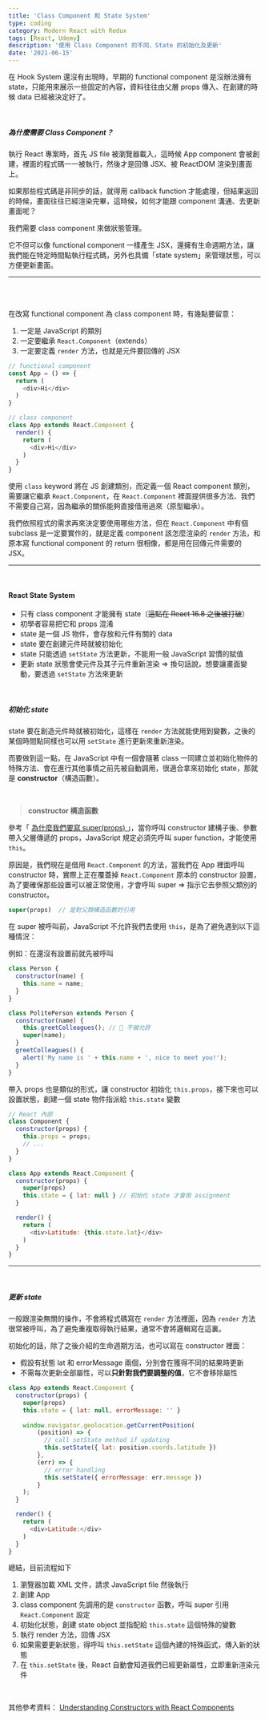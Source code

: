 ```yaml
---
title: 'Class Component 和 State System'
type: coding
category: Modern React with Redux
tags: [React, Udemy]
description: '使用 Class Component 的不同、State 的初始化及更新'
date: '2021-06-15'
---
```


在 Hook System 還沒有出現時，早期的 functional component 是沒辦法擁有 state，只能用來展示一些固定的內容，資料往往由父層 props 傳入、在創建的時候 data 已經被決定好了。

<br>

##### 為什麼需要 Class Component？

執行 React 專案時，首先 JS file 被瀏覽器載入，這時候 App component 會被創建，裡面的程式碼一一被執行，然後才是回傳 JSX、被 ReactDOM 渲染到畫面上。

如果那些程式碼是非同步的話，就得用 callback function 才能處理，但結果返回的時候，畫面往往已經渲染完畢，這時候，如何才能跟 component 溝通、去更新畫面呢？

我們需要 class component 來做狀態管理。

它不但可以像 functional component 一樣產生 JSX，還擁有生命週期方法，讓我們能在特定時間點執行程式碼，另外也具備「state system」來管理狀態，可以方便更新畫面。


---

<br>
<br>

在改寫 functional component 為 class component 時，有幾點要留意：
1. 一定是 JavaScript 的類別
2. 一定要繼承 `React.Component`（extends）
3. 一定要定義 `render` 方法，也就是元件要回傳的 JSX

```javascript
// functional component
const App = () => {
  return (
    <div>Hi</div>
  )
}

// class component
class App extends React.Component {
  render() {
    return (
      <div>Hi</div>
    )
  }
}
```
使用 `class` keyword 將在 JS 創建類別，而定義一個 React component 類別，需要讓它繼承 `React.Component`，在 `React.Component` 裡面提供很多方法、我們不需要自己寫，因為繼承的關係能夠直接借用過來（原型繼承）。

我們依照程式的需求再來決定要使用哪些方法，但在 `React.Component` 中有個 subclass 是一定要實作的，就是定義 component 該怎麼渲染的 `render` 方法，和原本寫 functional component 的 return 很相像，都是用在回傳元件需要的 JSX。


---

<br>

#### React State System

- 只有 class component 才能擁有 state（~~這點在 React 16.8 之後被打破~~）
- 初學者容易把它和 props 混淆
- state 是一個 JS 物件，會存放和元件有關的 data
- state 要在創建元件時就被初始化
- state 只能透過 `setState` 方法更新，不能用一般 JavaScript 習慣的賦值
- 更新 state 狀態會使元件及其子元件重新渲染 => 換句話說，想要讓畫面變動，要透過 `setState` 方法來更新


<br>

##### 初始化 state

state 要在創造元件時就被初始化，這樣在 `render` 方法就能使用到變數，之後的某個時間點同樣也可以用 `setState` 進行更新來重新渲染。

而要做到這一點，在 JavaScript 中有一個會隨著 class 一同建立並初始化物件的特殊方法、會在進行其他事情之前先被自動調用，很適合拿來初始化 state，那就是 **constructor**（構造函數）。

<br>

> **constructor 構造函數**

參考「 [為什麼我們要寫 super(props) ](https://overreacted.io/zh-hant/why-do-we-write-super-props/)」，當你呼叫 constructor 建構子後、參數帶入父層傳遞的 props，JavaScript 規定必須先呼叫 super function，才能使用 `this`。

原因是，我們現在是借用 `React.Component` 的方法，當我們在 App 裡面呼叫 constructor 時，實際上正在覆蓋掉 `React.Component` 原本的 constructor 設置，為了要確保那些設置可以被正常使用，才會呼叫 super => 指示它去參照父類別的 constructor。

```javascript
super(props)  // 是對父類構造函數的引用
```

在 super 被呼叫前，JavaScript 不允許我們去使用 `this`，是為了避免遇到以下這種情況：

例如：在還沒有設置前就先被呼叫
```javascript
class Person {
  constructor(name) {
    this.name = name;
  }
}

class PolitePerson extends Person {
  constructor(name) {
    this.greetColleagues(); // 🔴 不被允許
    super(name);
  }
  greetColleagues() {
    alert('My name is ' + this.name + ', nice to meet you!');
  }
}
```

帶入 props 也是類似的形式，讓 constructor 初始化 `this.props`，接下來也可以設置狀態，創建一個 state 物件指派給 `this.state` 變數
```javascript
// React 內部
class Component {
  constructor(props) {
    this.props = props;
    // ...
  }
}

class App extends React.Component {
  constructor(props) {
    super(props)
    this.state = { lat: null } // 初始化 state 才會用 assignment
  }

  render() {
    return (
      <div>Latitude: {this.state.lat}</div>
    )
  }
}
```
---

<br>

##### 更新 state

一般跟渲染無關的操作，不會將程式碼寫在 `render` 方法裡面，因為 `render` 方法很常被呼叫，為了避免重複取得執行結果，通常不會將邏輯寫在這裏。

初始化的話，除了之後介紹的生命週期方法，也可以寫在 constructor 裡面：
- 假設有狀態 lat 和 errorMessage 兩個，分別會在獲得不同的結果時更新
- 不需每次更新全部屬性，可以**只針對我們要調整的值**，它不會移除屬性

```javascript
class App extends React.Component {
  constructor(props) {
    super(props)
    this.state = { lat: null, errorMessage: '' }
    
    window.navigator.geolocation.getCurrentPosition(
        (position) => {
          // call setState method if updating
          this.setState({ lat: position.coords.latitude })
        },
        (err) => {
          // error handling
          this.setState({ errorMessage: err.message })
        }
    );
  }

  render() {
    return (
      <div>Latitude:</div>
    )
  }
}
```

總結，目前流程如下
1. 瀏覽器加載 XML 文件，請求 JavaScript file 然後執行
2. 創建 App
3. class component 先調用的是 `constructor` 函數，呼叫 super 引用 `React.Component` 設定
4. 初始化狀態，創建 state object 並指配給 `this.state` 這個特殊的變數
5. 執行 render 方法，回傳 JSX
6. 如果需要更新狀態，得呼叫 `this.setState` 這個內建的特殊函式，傳入新的狀態
7. 在 `this.setState` 後，React 自動會知道我們已經更新屬性，立即重新渲染元件


<br>

其他參考資料： [Understanding Constructors with React Components](https://www.digitalocean.com/community/tutorials/react-constructors-with-react-components)